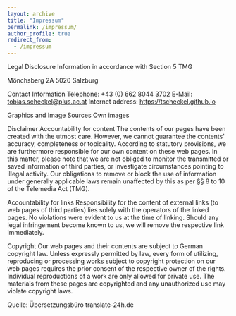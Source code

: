 ```yaml
---
layout: archive
title: "Impressum"
permalink: /impressum/
author_profile: true
redirect_from:
  - /impressum
---
```


Legal Disclosure
Information in accordance with Section 5 TMG

Mönchsberg 2A
5020 Salzburg

Contact Information
Telephone: +43 (0) 662 8044 3702
E-Mail: tobias.scheckel@plus.ac.at
Internet address: https://tscheckel.github.io

Graphics and Image Sources
Own images

Disclaimer
Accountability for content
The contents of our pages have been created with the utmost care. However, we cannot guarantee the contents' accuracy, completeness or topicality. According to statutory provisions, we are furthermore responsible for our own content on these web pages. In this matter, please note that we are not obliged to monitor the transmitted or saved information of third parties, or investigate circumstances pointing to illegal activity. Our obligations to remove or block the use of information under generally applicable laws remain unaffected by this as per §§ 8 to 10 of the Telemedia Act (TMG).

Accountability for links
Responsibility for the content of external links (to web pages of third parties) lies solely with the operators of the linked pages. No violations were evident to us at the time of linking. Should any legal infringement become known to us, we will remove the respective link immediately.

Copyright
Our web pages and their contents are subject to German copyright law. Unless expressly permitted by law, every form of utilizing, reproducing or processing works subject to copyright protection on our web pages requires the prior consent of the respective owner of the rights. Individual reproductions of a work are only allowed for private use. The materials from these pages are copyrighted and any unauthorized use may violate copyright laws.

Quelle: Übersetzungsbüro translate-24h.de